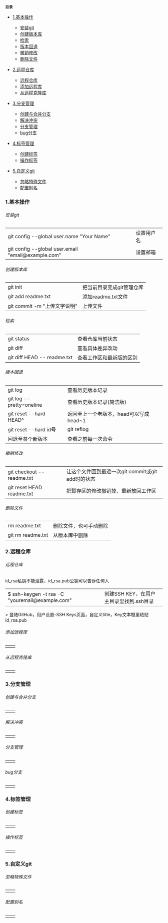 **`目录`**

- [1.基本操作](#基本操作)
	+ [安装git](#安装git)
	+ [创建版本库](#创建版本库)
	+ [检索](#检索)
	+ [版本回退](#版本回退)
	+ [撤销修改](#撤销修改)
	+ [删除文件](#删除文件)

- [2.远程仓库](#远程仓库)
	+ [远程仓库](#远程仓库)
	+ [添加远程库](#添加远程库)
	+ [从远程克隆库](#从远程克隆库)

- [3.分支管理](#分支管理)
	+ [创建与合并分支](#创建与合并分支)
	+ [解决冲突](#解决冲突)
	+ [分支管理](#分支管理)
	+ [bug分支](#bug分支)

- [4.标签管理](#标签管理)
	+ [创建标签](#创建标签)
	+ [操作标签](#操作标签)

- [5.自定义git](#自定义git)
	+ [忽略特殊文件](#忽略特殊文件)
	+ [配置别名](#配置别名)

<h3 id="基本操作">1.基本操作</h3>

<h6 id="安装git" >安装git</h6>
<table>
	<tbody>
		<tr>
			<td>git config --global user.name "Your Name"</td>
			<td>设置用户名</td>
		</tr>
		<tr width="100%">
			<td>git config --global user.email "email@example.com"</td>
			<td>设置邮箱</td>
		</tr>
	</tbody>
</table>

<h6 id="创建版本库">创建版本库</h6>
<table>
	<tbody>
		<tr>
			<td>git init</td>
			<td>把当前目录变成git管理仓库</td>
		</tr>
		<tr>
			<td>git add readme.txt</td>
			<td>添加readme.txt文件</td>
		</tr>
		<tr>
			<td>git commit -m "上传文字说明"</td>
			<td>上传文件</td>
		</tr>
	</tbody>
</table>

<h6 id="检索">检索</h6>
<table>
	<tbody>
		<tr>
			<td>git status</td>
			<td>查看仓库当前状态</td>
		</tr>
		<tr>
			<td>git diff</td>
			<td>查看具体差异改动</td>
		</tr>
		<tr>
			<td>git diff HEAD -- readme.txt</td>
			<td>查看工作区和最新版的区别</td>
		</tr>
	</tbody>
</table>

<h6 id="版本回退">版本回退</h6>
<table>
	<tbody>
		<tr>
			<td>git log</td>
			<td>查看历史版本记录</td>
		</tr>
		<tr>
			<td>git log --pretty=oneline</td>
			<td>查看历史版本记录(简洁版)</td>
		</tr>
		<tr>
			<td>git reset --hard HEAD^</td>
			<td>返回至上一个老版本，head可以写成head~1</td>
		</tr>
		<tr>
			<td>git reset --hard id号</td>
			<td>git reflog</td>
		</tr>
		<tr>
			<td>回退至某个新版本</td>
			<td>查看之前每一次命令</td>
		</tr>
	</tbody>
</table>

<h6 id="撤销修改">撤销修改</h6>
<table>
	<tbody>
		<tr>
			<td>git checkout -- readme.txt</td>
			<td>让这个文件回到最近一次git commit或git add时的状态</td>
		</tr>
		<tr>
			<td>git reset HEAD readme.txt</td>
			<td>把暂存区的修改撤销掉，重新放回工作区</td>
		</tr>
	</tbody>
</table>

<h6 id="删除文件">删除文件</h6>
<table>
	<tbody>
		<tr>
			<td>rm readme.txt</td>
			<td>删除文件，也可手动删除</td>
		</tr>
		<tr>
			<td>git rm readme.txt</td>
			<td>从版本库中删除</td>
		</tr>
	</tbody>
</table>

<h3 id="远程仓库">2.远程仓库</h3>


<h6 id="远程仓库">远程仓库</h6>
<table>
	<tbody>
		<tr>
			<td>$ ssh-keygen -t rsa -C "youremail@example.com"</td>
			<td>创建SSH KEY，在用户主目录里找到.ssh目录</td>
		</tr>
		<tr>id_rsa私钥不能泄露，id_rsa.pub公钥可以告诉任何人</tr>
	</tbody>
</table>
> 登陆GitHub，用户设置-SSH Keys页面，自定义title，Key文本框里粘贴id_rsa.pub

<h6 id="添加远程库">添加远程库</h6>
<table>
	<tbody>
		<tr>
			<td></td>
			<td></td>
		</tr>
	</tbody>
</table>

<h6 id="从远程克隆库">从远程克隆库</h6>
<table>
	<tbody>
		<tr>
			<td></td>
			<td></td>
		</tr>
	</tbody>
</table>


<h3 id="分支管理">3.分支管理</h3>

<h6 id="创建与合并分支">创建与合并分支</h6>
<table>
	<tbody>
		<tr>
			<td></td>
			<td></td>
		</tr>
	</tbody>
</table>

<h6 id="解决冲突">解决冲突</h6>
<table>
	<tbody>
		<tr>
			<td></td>
			<td></td>
		</tr>
	</tbody>
</table>

<h6 id="分支管理">分支管理</h6>
<table>
	<tbody>
		<tr>
			<td></td>
			<td></td>
		</tr>
	</tbody>
</table>

<h6 id="bug分支">bug分支</h6>
<table>
	<tbody>
		<tr>
			<td></td>
			<td></td>
		</tr>
	</tbody>
</table>


<h3 id="标签管理">4.标签管理</h3>

<h6 id="创建标签">创建标签</h6>
<table>
	<tbody>
		<tr>
			<td></td>
			<td></td>
		</tr>
	</tbody>
</table>

<h6 id="操作标签">操作标签</h6>
<table>
	<tbody>
		<tr>
			<td></td>
			<td></td>
		</tr>
	</tbody>
</table>


<h3 id="自定义git">5.自定义git</h3>

<h6 id="忽略特殊文件">忽略特殊文件</h6>
<table>
	<tbody>
		<tr>
			<td></td>
			<td></td>
		</tr>
	</tbody>
</table>

<h6 id="配置别名">配置别名</h6>
<table>
	<tbody>
		<tr>
			<td></td>
			<td></td>
		</tr>
	</tbody>
</table>
